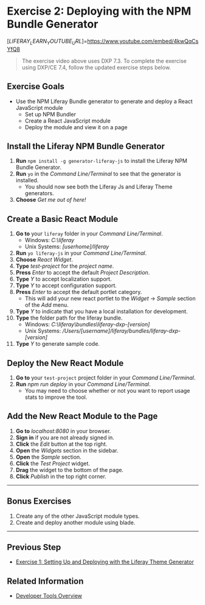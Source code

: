 # Exercise 2: Deploying with the NPM Bundle Generator

[$LIFERAY_LEARN_YOUTUBE_URL$]=https://www.youtube.com/embed/4kwQqCsYfQ8

> The exercise video above uses DXP 7.3. To complete the exercise using DXP/CE 7.4, follow the updated exercise steps below.

## Exercise Goals

* Use the NPM Liferay Bundle generator to generate and deploy a React JavaScript module
	* Set up NPM Bundler
	* Create a React JavaScript module
	* Deploy the module and view it on a page

## Install the Liferay NPM Bundle Generator

1. **Run** `npm install -g generator-liferay-js`  to install the Liferay NPM Bundle Generator.  
2. **Run** `yo`  in the _Command Line/Terminal_ to see that the generator is installed.  
	* You should now see both the Liferay Js and Liferay Theme generators.
3. **Choose** _Get me out of here!_

## Create a Basic React Module

1. **Go to** your `liferay`   folder in your _Command Line/Terminal_.
	* Windows: _C:\liferay_
	* Unix Systems: _[userhome]/liferay_	
2. **Run** `yo liferay-js`   in your _Command Line/Terminal_.
3. **Choose** _React Widget_.
4. **Type** _test-project_  for the _project name_.
5. **Press** _Enter_  to accept the default _Project Description_.
6. **Type** _Y_   to accept localization support.
7. **Type** _Y_   to accept configuration support.
8. **Press** _Enter_   to accept the default portlet category.
	* This will add your new react portlet to the _Widget_ &rarr; _Sample_ section of the _Add_ menu.
9. **Type** _Y_   to indicate that you have a local installation for development.
10. **Type** the folder path for the liferay bundle.
	* Windows: _C:\liferay\bundles\liferay-dxp-[version]_
	* Unix Systems: _/Users/[username]/liferay/bundles/liferay-dxp-[version]_
11. **Type** _Y_   to generate sample code.

## Deploy the New React Module

1. **Go to** your `test-project`  project folder in your _Command Line/Terminal_.
2. **Run** _npm run deploy_  in your _Command Line/Terminal_.
	* You may need to choose whether or not you want to report usage stats to improve the tool.

## Add the New React Module to the Page

1. **Go to** _localhost:8080_  in your browser. 
2. **Sign in** if you are not already signed in.
3. **Click** the _Edit_  button at the top right.
4. **Open** the _Widgets_  section in the sidebar.
5. **Open** the _Sample_  section.
6. **Click** the _Test Project_  widget.
7. **Drag** the widget to the bottom of the page.
8. **Click** _Publish_ in the top right corner.

---

## Bonus Exercises

1. Create any of the other JavaScript module types.
2. Create and deploy another module using blade.

---

## Previous Step

* [Exercise 1: Setting Up and Deploying with the Liferay Theme Generator](./exercise-1-setting-up-and-deploying-with-theme-generator.md) 

## Related Information

* [Developer Tools Overview](https://learn.liferay.com/dxp/latest/en/building-applications/tooling/developer-tools-overview.html)